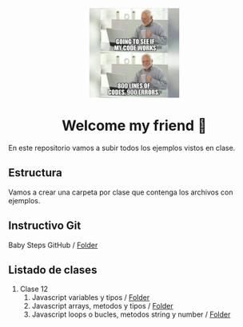 <p align="center">
	<a href="https://github.com/a-bianchi/rolling-codeschool-comisionI2"  target="_blank">
	<img  align="center" width="180" height="180"  alt="meme"  src="https://raw.githubusercontent.com/a-bianchi/rolling-codeschool-comisionI2/master/img/meme.jpeg"  />
	</a>
</p>
<h1 align="center">Welcome my friend 👋</h1>
<p> 
  En este repositorio vamos a subir todos los ejemplos vistos en clase.
</p>

## Estructura

Vamos a crear una carpeta por clase que contenga los archivos con ejemplos.

## Instructivo Git

Baby Steps GitHub / [Folder](https://github.com/a-bianchi/rolling-codeschool-comisionI2/tree/master/Git-Instructions.md)

## Listado de clases

1. Clase 12
   1. Javascript variables y tipos / [Folder](https://github.com/a-bianchi/rolling-codeschool-comisionI2/tree/master/lessons/12)
   2. Javascript arrays, metodos y tipos / [Folder](https://github.com/a-bianchi/rolling-codeschool-comisionI2/tree/master/lessons/13)
   3. Javascript loops o bucles, metodos string y number / [Folder](https://github.com/a-bianchi/rolling-codeschool-comisionI2/tree/master/lessons/14)
